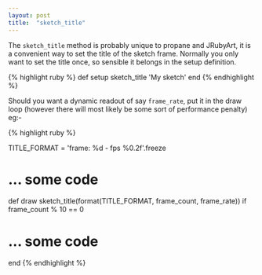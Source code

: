 ```yaml
---
layout: post
title:  "sketch_title"
---
```

The `sketch_title` method is probably unique to propane and JRubyArt, it is a convenient way to set the title of the sketch frame. Normally you only want to set the title once, so sensible it belongs in the setup definition.

{% highlight ruby %}
def setup
  sketch_title 'My sketch'
end
{% endhighlight %}

Should you want a dynamic readout of say `frame_rate`, put it in the draw loop (however there will most likely be some sort of performance penalty) eg:-

{% highlight ruby %}

TITLE_FORMAT = 'frame: %d - fps %0.2f'.freeze
  # ... some code
def draw
  sketch_title(format(TITLE_FORMAT, frame_count, frame_rate)) if frame_count % 10 == 0
  # ... some code
end
{% endhighlight %}
